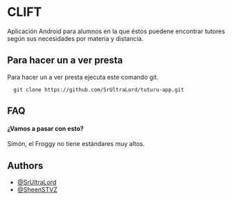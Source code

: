 
# CLIFT

Aplicación Android para alumnos en la que éstos puedene encontrar tutores según sus
necesidades por materia y distancia.



## Para hacer un a ver presta

Para hacer un a ver presta ejecuta este comando git.

```git
  git clone https://github.com/SrUltraLord/tuturu-app.git
```

  
## FAQ

#### ¿Vamos a pasar con esto?

Simón, el Froggy no tiene estándares muy altos.

  
## Authors

- [@SrUltraLord](https://github.com/SrUltraLord)
- [@SheenSTVZ](https://github.com/SheenSTVZ)

  
